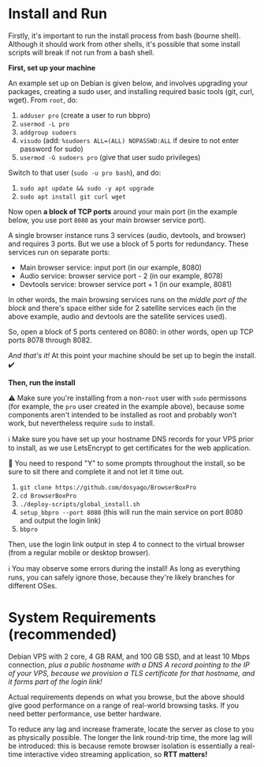 # Install and Run

Firstly, it's important to run the install process from bash (bourne shell). Although it should work from other shells, it's possible that some install scripts will break if not run from a bash shell. 

**First, set up your machine**

An example set up on Debian is given below, and involves upgrading your packages, creating a sudo user, and installing required basic tools (git, curl, wget). From `root`, do:

1. `adduser pro` (create a user to run bbpro)
2. `usermod -L pro`
3. `addgroup sudoers`
4. `visudo` (add: `%sudoers ALL=(ALL) NOPASSWD:ALL` if desire to not enter password for sudo)
5. `usermod -G sudoers pro` (give that user sudo privileges)

Switch to that user (`sudo -u pro bash`), and do:

1. `sudo apt update && sudo -y apt upgrade`
2. `sudo apt install git curl wget`

Now open **a block of TCP ports** around your main port (in the example below, you use port `8080` as your main browser service port).

A single browser instance runs 3 services (audio, devtools, and browser) and requires 3 ports. But we use a block of 5 ports for redundancy. These services run on separate ports:

- Main browser service: input port (in our example, 8080)
- Audio service: browser service port - 2 (in our example, 8078)
- Devtools service: browser service port + 1 (in our example, 8081)

In other words, the main browsing services runs on the *middle port of the block* and there's space either side for 2 satellite services each (in the above example, audio and devtools are the satellite services used). 

So, open a block of 5 ports centered on 8080: in other words, open up TCP ports 8078 through 8082.

*And that's it!* At this point your machine should be set up to begin the install. ✔️

**Then, run the install**

:warning: Make sure you're installing from a non-`root` user with `sudo` permissons (for example, the `pro` user created in the example above), because some components aren't intended to be installed as root and probably won't work, but nevertheless require `sudo` to install.

ℹ️ Make sure you have set up your hostname DNS records for your VPS prior to install, as we use LetsEncrypt to get certificates for the web application.

🥇 You need to respond "Y" to some prompts throughout the install, so be sure to sit there and complete it and not let it time out.

1. `git clone https://github.com/dosyago/BrowserBoxPro`
2. `cd BrowserBoxPro`
3. `./deploy-scripts/global_install.sh`
4. `setup_bbpro --port 8080` (this will run the main service on port 8080 and output the login link)
5. `bbpro`

Then, use the login link output in step 4 to connect to the virtual browser (from a regular mobile or desktop browser). 

ℹ️ You may observe some errors during the install! As long as everything runs, you can safely ignore those, because they're likely branches for different OSes. 

# System Requirements (recommended)

Debian VPS with 2 core, 4 GB RAM, and 100 GB SSD, and at least 10 Mbps connection, *plus a public hostname with a DNS A record pointing to the IP of your VPS, because we provision a TLS certificate for that hostname, and it forms part of the login link!*

Actual requirements depends on what you browse, but the above should give good performance on a range of real-world browsing tasks. If you need better performance, use better hardware.

To reduce any lag and increase framerate, locate the server as close to you as physically possible. The longer the link round-trip time, the more lag will be introduced: this is because remote browser isolation is essentially a real-time interactive video streaming application, so **RTT matters!**


